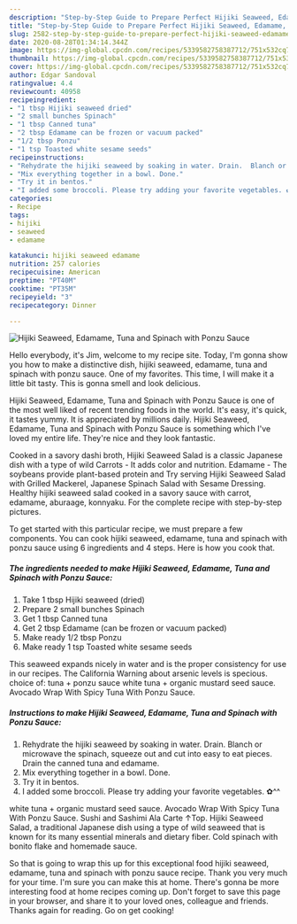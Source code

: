 ```yaml
---
description: "Step-by-Step Guide to Prepare Perfect Hijiki Seaweed, Edamame, Tuna and Spinach with Ponzu Sauce"
title: "Step-by-Step Guide to Prepare Perfect Hijiki Seaweed, Edamame, Tuna and Spinach with Ponzu Sauce"
slug: 2582-step-by-step-guide-to-prepare-perfect-hijiki-seaweed-edamame-tuna-and-spinach-with-ponzu-sauce
date: 2020-08-28T01:34:14.344Z
image: https://img-global.cpcdn.com/recipes/5339582758387712/751x532cq70/hijiki-seaweed-edamame-tuna-and-spinach-with-ponzu-sauce-recipe-main-photo.jpg
thumbnail: https://img-global.cpcdn.com/recipes/5339582758387712/751x532cq70/hijiki-seaweed-edamame-tuna-and-spinach-with-ponzu-sauce-recipe-main-photo.jpg
cover: https://img-global.cpcdn.com/recipes/5339582758387712/751x532cq70/hijiki-seaweed-edamame-tuna-and-spinach-with-ponzu-sauce-recipe-main-photo.jpg
author: Edgar Sandoval
ratingvalue: 4.4
reviewcount: 40958
recipeingredient:
- "1 tbsp Hijiki seaweed dried"
- "2 small bunches Spinach"
- "1 tbsp Canned tuna"
- "2 tbsp Edamame can be frozen or vacuum packed"
- "1/2 tbsp Ponzu"
- "1 tsp Toasted white sesame seeds"
recipeinstructions:
- "Rehydrate the hijiki seaweed by soaking in water. Drain.  Blanch or microwave the spinach, squeeze out and cut into easy to eat pieces.  Drain the canned tuna and edamame."
- "Mix everything together in a bowl. Done."
- "Try it in bentos."
- "I added some broccoli. Please try adding your favorite vegetables. ✿^^"
categories:
- Recipe
tags:
- hijiki
- seaweed
- edamame

katakunci: hijiki seaweed edamame 
nutrition: 257 calories
recipecuisine: American
preptime: "PT40M"
cooktime: "PT35M"
recipeyield: "3"
recipecategory: Dinner

---
```



![Hijiki Seaweed, Edamame, Tuna and Spinach with Ponzu Sauce](https://img-global.cpcdn.com/recipes/5339582758387712/751x532cq70/hijiki-seaweed-edamame-tuna-and-spinach-with-ponzu-sauce-recipe-main-photo.jpg)

Hello everybody, it's Jim, welcome to my recipe site. Today, I'm gonna show you how to make a distinctive dish, hijiki seaweed, edamame, tuna and spinach with ponzu sauce. One of my favorites. This time, I will make it a little bit tasty. This is gonna smell and look delicious.

Hijiki Seaweed, Edamame, Tuna and Spinach with Ponzu Sauce is one of the most well liked of recent trending foods in the world. It's easy, it's quick, it tastes yummy. It is appreciated by millions daily. Hijiki Seaweed, Edamame, Tuna and Spinach with Ponzu Sauce is something which I've loved my entire life. They're nice and they look fantastic.

Cooked in a savory dashi broth, Hijiki Seaweed Salad is a classic Japanese dish with a type of wild Carrots - It adds color and nutrition. Edamame - The soybeans provide plant-based protein and Try serving Hijiki Seaweed Salad with Grilled Mackerel, Japanese Spinach Salad with Sesame Dressing. Healthy hijiki seaweed salad cooked in a savory sauce with carrot, edamame, aburaage, konnyaku. For the complete recipe with step-by-step pictures.


To get started with this particular recipe, we must prepare a few components. You can cook hijiki seaweed, edamame, tuna and spinach with ponzu sauce using 6 ingredients and 4 steps. Here is how you cook that.

<!--inarticleads1-->

##### The ingredients needed to make Hijiki Seaweed, Edamame, Tuna and Spinach with Ponzu Sauce:

1. Take 1 tbsp Hijiki seaweed (dried)
1. Prepare 2 small bunches Spinach
1. Get 1 tbsp Canned tuna
1. Get 2 tbsp Edamame (can be frozen or vacuum packed)
1. Make ready 1/2 tbsp Ponzu
1. Make ready 1 tsp Toasted white sesame seeds


This seaweed expands nicely in water and is the proper consistency for use in our recipes. The California Warning about arsenic levels is specious. choice of: tuna + ponzu sauce white tuna + organic mustard seed sauce. Avocado Wrap With Spicy Tuna With Ponzu Sauce. 

<!--inarticleads2-->

##### Instructions to make Hijiki Seaweed, Edamame, Tuna and Spinach with Ponzu Sauce:

1. Rehydrate the hijiki seaweed by soaking in water. Drain.  Blanch or microwave the spinach, squeeze out and cut into easy to eat pieces.  Drain the canned tuna and edamame.
1. Mix everything together in a bowl. Done.
1. Try it in bentos.
1. I added some broccoli. Please try adding your favorite vegetables. ✿^^


white tuna + organic mustard seed sauce. Avocado Wrap With Spicy Tuna With Ponzu Sauce. Sushi and Sashimi Ala Carte ↑Top. Hijiki Seaweed Salad, a traditional Japanese dish using a type of wild seaweed that is known for its many essential minerals and dietary fiber. Cold spinach with bonito flake and homemade sauce. 

So that is going to wrap this up for this exceptional food hijiki seaweed, edamame, tuna and spinach with ponzu sauce recipe. Thank you very much for your time. I'm sure you can make this at home. There's gonna be more interesting food at home recipes coming up. Don't forget to save this page in your browser, and share it to your loved ones, colleague and friends. Thanks again for reading. Go on get cooking!
